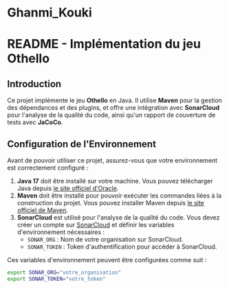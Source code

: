 # Ghanmi_Kouki

# README - Implémentation du jeu Othello

## Introduction
Ce projet implémente le jeu **Othello** en Java. Il utilise **Maven** pour la gestion des dépendances et des plugins, et offre une intégration avec **SonarCloud** pour l'analyse de la qualité du code, ainsi qu'un rapport de couverture de tests avec **JaCoCo**.

## Configuration de l'Environnement

Avant de pouvoir utiliser ce projet, assurez-vous que votre environnement est correctement configuré :

1. **Java 17** doit être installé sur votre machine. Vous pouvez télécharger Java depuis [le site officiel d'Oracle](https://www.oracle.com/java/technologies/javase/jdk17-archive-downloads.html).
2. **Maven** doit être installé pour pouvoir exécuter les commandes liées à la construction du projet. Vous pouvez installer Maven depuis [le site officiel de Maven](https://maven.apache.org/download.cgi).
3. **SonarCloud** est utilisé pour l'analyse de la qualité du code. Vous devez créer un compte sur [SonarCloud](https://sonarcloud.io/) et définir les variables d'environnement nécessaires :
   - `SONAR_ORG` : Nom de votre organisation sur SonarCloud.
   - `SONAR_TOKEN` : Token d'authentification pour accéder à SonarCloud.

Ces variables d'environnement peuvent être configurées comme suit :

```bash
export SONAR_ORG="votre_organisation"
export SONAR_TOKEN="votre_token"

